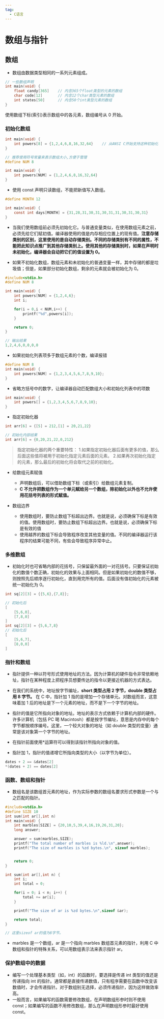 ```yaml
---
tag: 
  - C语言
---
```


# 数组与指针

## 数组

- 数组由数据类型相同的一系列元素组成。

```c
// 一些数组声明
int main(void) {
    float candy[365]    // 内含365个float类型的元素的数组
    char code[12]       // 内含12个char类型元素的数组
    int states[50]      // 内含50个int类型元素的数组
}
```

使用数组下标(索引)表示数组中的各元素，数组编号从 0 开始。

### 初始化数组

```c
int main(void) {
    int powers[8] = {1,2,4,6,8,16,32,64}    // 从ANSI C开始支持这种初始化
}

// 推荐使用符号常量来表示数组大小,方便于管理
#define NUM 8

int main(void) {
    int powers[NUM] = {1,2,4,6,8,16,32,64}
}
```

- 使用 const 声明只读数组，不能把新值写入数组。

```c
#define MONTH 12

int main(void) {
    const int days[MONTH] = {31,28,31,30,31,30,31,31,30,31,30,31}
}
```

- 当我们使用数组前必须先初始化它。与普通变量类似，在使用数组元素之前，必须先给它们赋初值。编译器使用的值是内存相应位置上的现有值。**注意存储类别的区别，这里使用的是自动存储类别。不同的存储类别有不同的属性，不能把此知识点推广到其他存储类别上。使用其他的存储类别时，如果在声明时未初始化，编译器会自动把它们的值设置为 0。**

- 如果不初始化数组，数组元素和未初始化的普通变量一样，其中存储的都是垃圾值；但是，如果部分初始化数组，剩余的元素就会被初始化为 0。

```c
#include<stdio.h>
#define NUM 8

int main(void) {
    int powers[NUM] = {1,2,4,6};
    int i;

    for(i = 0,i < NUM,i++) {
        printf("%d",powers[i]);
    }

    return 0;
}

// 输出结果
1,2,4,6,0,0,0,0
```

- 如果初始化列表项多于数组元素的个数，编译报错

```c
#define NUM 8
int main(void) {
    int powers[NUM] = {1,2,3,4,5,6,7,8,9,10};
}
```

- 省略方括号中的数字，让编译器自动匹配数组大小和初始化列表中的项数

```c
int main(void) {
    int powers[] = {1,2,3,4,5,6,7,8,9,10};
}
```

- 指定初始化器

```c
int arr[6] = {[5] = 212,[1] = 20,21,22}

// 初始化内部结果
int arr[6] = {0,20,21,22,0,212}
```

> 指定初始化器的两个重要特性： 1.如果指定初始化器后面有更多的值，那么后面这些值将被用于初始化指定元素后面的元素。 2.如果再次初始化指定的元素，那么最后的初始化将会取代之前的初始化。

- 给数组元素赋值

  - 声明数组后，可以借助数组下标（或索引）给数组元素复制。
  - **C 不允许把数组作为一个单元赋给另一个数组，除初始化以外也不允许使用花括号列表的形式赋值。**

- 数组边界
  - 使用数组时，要防止数组下标超出边界。也就是说，必须确保下标是有效的值。使用数组时，要防止数组下标超出边界。也就是说，必须确保下标是有效的值
  - 使用越界的数组下标会导致程序改变其他变量的值。不同的编译器运行该程序的结果可能不同，有些会导致程序异常中止。

### 多维数组

- 初始化时也可省略内部的花括号，只保留最外面的一对花括号。只要保证初始化的数值个数正确，初始化的效果与上面相同。但是如果初始化的数值不够，则按照先后顺序逐行初始化，直到用完所有的值。后面没有值初始化的元素被统一初始化为 0。

```c
int sq[2][3] = {{5,6},{7,8}};

// 初始化后
[
    [5,6,0],
    [7,8,0]
]
int sq[2][3] = {5,6,7,8}
// 初始化后
[
    [5,6,7],
    [8,0,0]
]

```

### 指针和数组

- 指针提供一种以符号形式使用地址的方法。因为计算机的硬件指令非常依赖地址，指针在某种程度上把程序员想要传达的指令以更接近机器的方式表达。

- 在我们的系统中，地址按字节编址，**short 类型占用 2 字节，double 类型占用 8 字节。** 在 C 中，指针加 1 指的是增加一个存储单元。对数组而言，这意味着加 1 后的地址是下一个元素的地址，而不是下一个字节的地址。

- 指针的值是它所指向对象的地址。地址的表示方式依赖于计算机内部的硬件。许多计算机（包括 PC 喝 Macintosh）都是按字节编址，意思是内存中的每个字节都按顺序编号。这里，一个较大对象的地址（如 double 类型的变量）通常是该对象第一个字节的地址。
- 在指针前面使用\*运算符可以得到该指针所指向对象的值。
- 指针加 1，指针的值递增它所指向类型的大小（以字节为单位）。

```c
dates + 2 == &dates[2]
*(dates + 2) == dates[2]
```

### 函数、数组和指针

- 数组名是该数组首元素的地址，作为实际参数的数组名要求形式参数是一个与之匹配的指针。

```c
#include<stdio.h>
#define SIZE 10
int sum(int ar[],int n)
int main(void) {
    int marbles[SIZE] = {20,10,5,39,4,16,19,26,31,20};
    long answer;

    answer = sum(marbles,SIZE);
    printf("The total number of marbles is %ld.\n",answer);
    printf("The size of marbles is %zd bytes.\n", sizeof marbles);


    return 0;
}

int sum(int ar[],int n) {
    int i;
    int total = 0;

    for(i = 0; i < n; i++) {
        total += ar[i];
    }

    printf("The size of ar is %zd bytes.\n",sizeof &ar);

    return total;
}

// 这里sizeof ar的值为8字节。
```

- marbles 是一个数组，ar 是一个指向 marbles 数组首元素的指针，利用 C 中数组和指针的特殊关系，可以用数组表示法来表示指针 ar。

### 保护数组中的数据

- 编写一个处理基本类型（如，int）的函数时，要选择是传递 int 类型的值还是传递指向 int 的指针。通常都是直接传递数值，只有程序需要在函数中改变该数值时，才会传递指针。对于数组别无选择，必须传递指针，因为这样做效率高。
- 一般而言，如果编写的函数需要修改数组，在声明数组形参时则不使用 const；如果编写的函数不用修改数组，那么在声明数组形参时最好使用 const。
